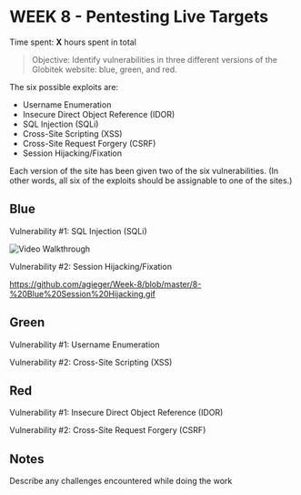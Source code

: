 
# WEEK 8 - Pentesting Live Targets

Time spent: **X** hours spent in total

> Objective: Identify vulnerabilities in three different versions of the Globitek website: blue, green, and red.

The six possible exploits are:
* Username Enumeration
* Insecure Direct Object Reference (IDOR)
* SQL Injection (SQLi)
* Cross-Site Scripting (XSS)
* Cross-Site Request Forgery (CSRF)
* Session Hijacking/Fixation

Each version of the site has been given two of the six vulnerabilities. (In other words, all six of the exploits should be assignable to one of the sites.)

## Blue

Vulnerability #1: SQL Injection (SQLi)

<img
src= 'https://github.com/agieger/Week-8/blob/master/8-%20Blue%20SQL.gif'
title='Video Walkthrough' width='' alt='Video Walkthrough' />

Vulnerability #2: Session Hijacking/Fixation

https://github.com/agieger/Week-8/blob/master/8-%20Blue%20Session%20Hijacking.gif


## Green

Vulnerability #1: Username Enumeration

Vulnerability #2: Cross-Site Scripting (XSS)





## Red

Vulnerability #1: Insecure Direct Object Reference (IDOR)

Vulnerability #2: Cross-Site Request Forgery (CSRF)


## Notes

Describe any challenges encountered while doing the work

